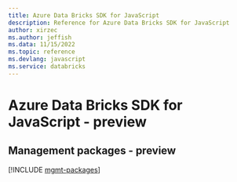 ```yaml
---
title: Azure Data Bricks SDK for JavaScript
description: Reference for Azure Data Bricks SDK for JavaScript
author: xirzec
ms.author: jeffish
ms.data: 11/15/2022
ms.topic: reference
ms.devlang: javascript
ms.service: databricks
---
```

# Azure Data Bricks SDK for JavaScript - preview

## Management packages - preview
[!INCLUDE [mgmt-packages](data-bricks-mgmt-index.md)]